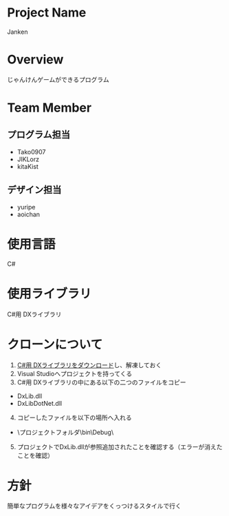 # Project Name
Janken

# Overview
じゃんけんゲームができるプログラム

# Team Member
## プログラム担当
- Tako0907
- JIKLorz
- kitaKist

## デザイン担当
- yuripe
- aoichan

# 使用言語
C#

# 使用ライブラリ
C#用 DXライブラリ

# クローンについて
 1. [C#用 DXライブラリをダウンロード](http://homepage2.nifty.com/natupaji/DxLib/dxdload.html "本家サイト")し、解凍しておく
 2. Visual Studioへプロジェクトを持ってくる
 3. C#用 DXライブラリの中にある以下の二つのファイルをコピー
   - DxLib.dll
   - DxLibDotNet.dll
 4. コピーしたファイルを以下の場所へ入れる
   - \プロジェクトフォルダ\bin\Debug\
 5. プロジェクトでDxLib.dllが参照追加されたことを確認する（エラーが消えたことを確認）
 
# 方針
簡単なプログラムを様々なアイデアをくっつけるスタイルで行く
 
